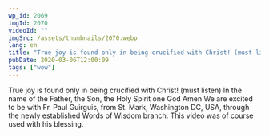 ```yaml
---
wp_id: 2069
imgId: 2070
videoId: ""
imgSrc: /assets/thumbnails/2070.webp
lang: en
title: "True joy is found only in being crucified with Christ! (must listen)"
pubDate: 2020-03-06T12:00:09
tags: ["wow"]
---
```


<p>True joy is found only in being crucified with Christ! (must listen) In the name of the Father, the Son, the Holy Spirit one God Amen We are excited to be with Fr. Paul Guirguis, from St. Mark, Washington DC, USA, through the newly established Words of Wisdom branch. This video was of course used with his blessing.</p>

